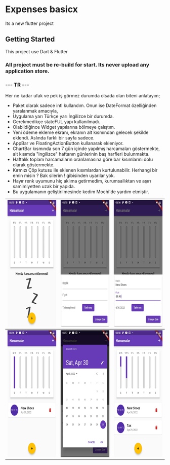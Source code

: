 # Expenses basicx

Its a new flutter project

## Getting Started

This project use Dart & Flutter 

### All project must be re-build for start. Its never upload any application store.

### --- TR ---

Her ne kadar ufak ve pek iş görmez durumda olsada olan biteni anlatayım;
- Paket olarak sadece intl kullandım. Onun ise DateFormat özelliğinden yaralanmak amacıyla,
- Uygulama yarı Türkçe yarı İngilizce bir durumda.
- Gerekmedikçe stateFUL yapı kullanılmadı.
- Olabildiğince Widget yapılarına bölmeye çalıştım.
- Yeni ödeme ekleme ekranı, ekranın alt kısmından gelecek şekilde eklendi. Aslında farklı bir sayfa sadece.
- AppBar ve FloatingActionButton kullanarak ekleniyor.
- ChartBar kısmında son 7 gün içinde yapılmış harcamaları göstermekte, alt kısımda "ingilizce" haftanın günlerinin baş harfleri bulunmakta.
- Haftalık toplam harcamaların oranlamasına göre bar kısımlarını dolu olarak göstermekte.
- Kırmızı Çöp kutusu ile eklenen kısımlardan kurtulunabilir. Herhangi bir emin misin ? Bak silerim ! gibisinden uyarılar yok.
- Hayır renk uyumunu hiç aklıma getirmedim, kurumsallıktan ve aşırı samimiyetten uzak bir yapıda.
- Bu uygulamanın geliştirilmesinde kedim Mochi'de yardım etmiştir.


<table>
  <tr>
    <th><img src="https://github.com/CCCinici/flutter-expenses/blob/main/screenshots/screenshot-1651288550688.jpg" data-canonical-src="https://github.com/CCCinici/flutter-expenses/blob/main/screenshots/screenshot-1651288550688.jpg" width="200" height="400" /></th>
   <th> <img src="https://github.com/CCCinici/flutter-expenses/blob/main/screenshots/screenshot-1651288557935.jpg " data-canonical-src="https://github.com/CCCinici/flutter-expenses/blob/main/screenshots/screenshot-1651288557935.jpg" width="200" height="400" /></th>
   <th> <img src="https://github.com/CCCinici/flutter-expenses/blob/main/screenshots/screenshot-1651288601303.jpg" data-canonical-src="https://github.com/CCCinici/flutter-expenses/blob/main/screenshots/screenshot-1651288601303.jpg" width="200" height="400" /></th>
  <tr>
  <th>  <img src="https://github.com/CCCinici/flutter-expenses/blob/main/screenshots/screenshot-1651288609456.jpg" data-canonical-src="https://github.com/CCCinici/flutter-expenses/blob/main/screenshots/screenshot-1651288609456.jpg" width="200" height="400" /></th>
  <th>  <img src="https://github.com/CCCinici/flutter-expenses/blob/main/screenshots/screenshot-1651288652963.jpg" data-canonical-src="https://github.com/CCCinici/flutter-expenses/blob/main/screenshots/screenshot-1651288652963.jpg" width="200" height="400" /></th>
  <th>  <img src="https://github.com/CCCinici/flutter-expenses/blob/main/screenshots/screenshot-1651288680848.jpg" data-canonical-src="https://github.com/CCCinici/flutter-expenses/blob/main/screenshots/screenshot-1651288680848.jpg" width="200" height="400" /></th>
  </tr>
</table>


